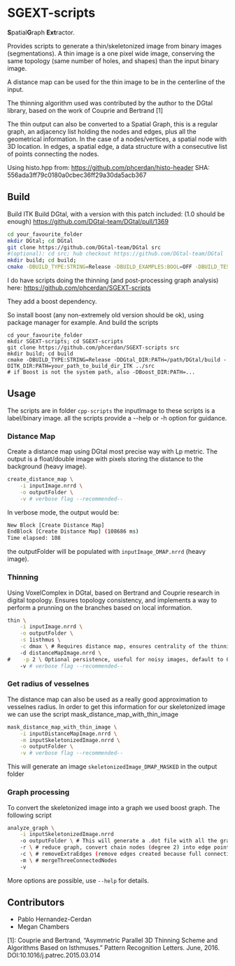 # SGEXT-scripts

**S**patial**G**raph **Ext**ractor.

Provides scripts to generate a thin/skeletonized image from binary images (segmentations).
A thin image is a one pixel wide image, conserving the same topology (same number of holes, and shapes) than the input binary image.

A distance map can be used for the thin image to be in the centerline of the input.

The thinning algorithm used was contributed by the author to the DGtal library, based on the work of Couprie and Bertrand [1]

The thin output can also be converted to a Spatial Graph, this is a regular graph, an adjacency list holding the nodes and edges, plus all the geometrical information. In the case of a nodes/vertices, a spatial node with 3D location. In edges, a spatial edge, a data structure with a consecutive list of points connecting the nodes.
 
Using histo.hpp from: https://github.com/phcerdan/histo-header
SHA: 556ada3ff79c0180a0cbec36ff29a30da5acb367

## Build
Build ITK
Build DGtal, with a version with this patch included: (1.0 should be enough)
https://github.com/DGtal-team/DGtal/pull/1369

```bash
cd your_favourite_folder
mkdir DGtal; cd DGtal
git clone https://github.com/DGtal-team/DGtal src
#(optional): cd src; hub checkout https://github.com/DGtal-team/DGtal
mkdir build; cd build;
cmake -DBUILD_TYPE:STRING=Release -DBUILD_EXAMPLES:BOOL=OFF -DBUILD_TESTING:BOOL=OFF -DWITH_ITK:BOOL=ON -DITK_DIR:PATH=your_path_to_build_dir_ITK ../src
```

I do have scripts doing the thinning (and post-processing graph analysis) here:
https://github.com/phcerdan/SGEXT-scripts

They add a boost dependency.

So install boost (any non-extremely old version should be ok), using package manager for example.
And build the scripts

```
cd your_favourite_folder
mkdir SGEXT-scripts; cd SGEXT-scripts
git clone https://github.com/phcerdan/SGEXT-scripts src
mkdir build; cd build
cmake -DBUILD_TYPE:STRING=Release -DDGtal_DIR:PATH=/path/DGtal/build -DITK_DIR:PATH=your_path_to_build_dir_ITK ../src
# if Boost is not the system path, also -DBoost_DIR:PATH=...
```

## Usage
The scripts are in folder `cpp-scripts`
the inputImage to these scripts is a label/binary image.
all the scripts provide a --help or -h option for guidance.

### Distance Map
Create a distance map using DGtal most precise way with Lp metric. The output is a float/double image with pixels storing the distance to the background (heavy image).
```bash
create_distance_map \
    -i inputImage.nrrd \
    -o outputFolder \
    -v # verbose flag --recommended--
```

In verbose mode, the output would be:
```bash
New Block [Create Distance Map]
EndBlock [Create Distance Map] (108686 ms)
Time elapsed: 108
```

the outputFolder will be populated with `inputImage_DMAP.nrrd` (heavy image).

### Thinning
Using VoxelComplex in DGtal, based on Bertrand and Couprie research in digital topology. Ensures topology consistency,
and implements a way to perform a prunning on the branches based on local information.
```bash
thin \
    -i inputImage.nrrd \
    -o outputFolder \
    -s 1isthmus \
    -c dmax \ # Requires distance map, ensures centrality of the thinning
    -d distanceMapImage.nrrd \
#    -p 2 \ Optional persistence, useful for noisy images, default to 0.
    -v # verbose flag --recommended--
```

### Get radius of vesselnes
The distance map can also be used as a really good approximation to vesselnes radius. In order to get this information 
for our skeletonized image we can use the script mask_distance_map_with_thin_image

```bash
mask_distance_map_with_thin_image \
    -i inputDistanceMapImage.nrrd \
    -m inputSkeletonizedImage.nrrd \
    -o outputFolder \
    -v # verbose flag --recommended--
```

This will generate an image `skeletonizedImage_DMAP_MASKED` in the output folder

### Graph processing
To convert the skeletonized image into a graph we used boost graph. The following script

```bash
analyze_graph \
    -i inputSkeletonizedImage.nrrd
    -o outputFolder \ # This will generate a .dot file with all the graph information
    -r \ # reduce graph, convert chain nodes (degree 2) into edge points.
    -c \ # removeExtraEdges (remove edges created because full connectivity)
    -m \ # mergeThreeConnectedNodes
    -v
```
More options are possible, use `--help` for details.

## Contributors

- Pablo Hernandez-Cerdan
- Megan Chambers

[1]: Couprie and Bertrand, “Asymmetric Parallel 3D Thinning Scheme and Algorithms Based on Isthmuses.” Pattern Recognition Letters. June,  2016. DOI:10.1016/j.patrec.2015.03.014
